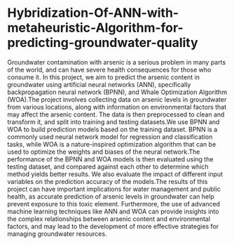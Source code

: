 # Hybridization-Of-ANN-with-metaheuristic-Algorithm-for-predicting-groundwater-quality
Groundwater contamination with arsenic is a serious problem in many parts of the
world, and can have severe health consequences for those who consume it. In this
project, we aim to predict the arsenic content in groundwater using artificial neural
networks (ANN), specifically backpropagation neural network (BPNN), and Whale
Optimization Algorithm (WOA).The project involves collecting data on arsenic levels in
groundwater from various locations, along with information on environmental factors
that may affect the arsenic content. The data is then preprocessed to clean and
transform it, and split into training and testing datasets.We use BPNN and WOA to
build prediction models based on the training dataset. BPNN is a commonly used neural
network model for regression and classification tasks, while WOA is a nature-inspired
optimization algorithm that can be used to optimize the weights and biases of the neural
network.The performance of the BPNN and WOA models is then evaluated using the
testing dataset, and compared against each other to determine which method yields
better results. We also evaluate the impact of different input variables on the prediction
accuracy of the models.The results of this project can have important implications for
water management and public health, as accurate prediction of arsenic levels in
groundwater can help prevent exposure to this toxic element. Furthermore, the use of
advanced machine learning techniques like ANN and WOA can provide insights into
the complex relationships between arsenic content and environmental factors, and may
lead to the development of more effective strategies for managing groundwater
resources.
